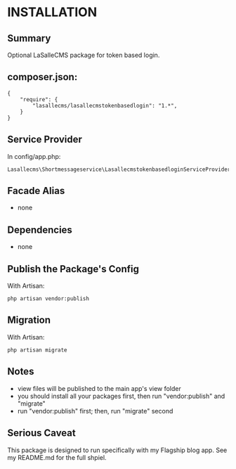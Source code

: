 # INSTALLATION

## Summary 
Optional LaSalleCMS package for token based login. 


## composer.json:

```
{
    "require": {
        "lasallecms/lasallecmstokenbasedlogin": "1.*",
    }
}
```


## Service Provider

In config/app.php:
```
Lasallecms\Shortmessageservice\LasallecmstokenbasedloginServiceProvider::class,
```


## Facade Alias

* none


## Dependencies
* none


## Publish the Package's Config

With Artisan:
```
php artisan vendor:publish
```

## Migration

With Artisan:
```
php artisan migrate
```

## Notes

* view files will be published to the main app's view folder
* you should install all your packages first, then run "vendor:publish" and "migrate"
* run "vendor:publish" first; then, run "migrate" second


## Serious Caveat 

This package is designed to run specifically with my Flagship blog app. See my README.md for the full shpiel. 
